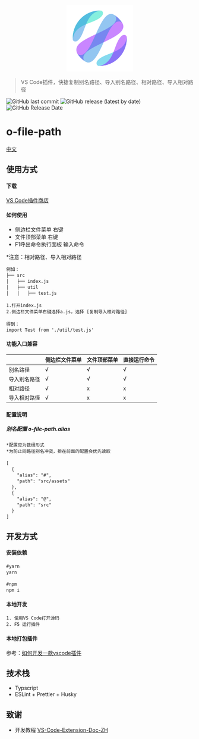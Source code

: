 <p align="center">
  <a href="https://github.com/bojun1995/o-json-crx" target="_blank">
    <img width="180" src="https://github.com/bojun1995/o-json-crx/blob/master/backup/LOGO PNG/o-tools%20%E7%99%BD%E5%BA%95.png" alt="logo">
  </a>
</p>

> VS Code插件，快捷复制别名路径、导入别名路径、相对路径、导入相对路径

![GitHub last commit](https://img.shields.io/github/last-commit/bojun1995/o-file-path?style=for-the-badge)
![GitHub release (latest by date)](https://img.shields.io/github/v/release/bojun1995/o-file-path?style=for-the-badge)
![GitHub Release Date](https://img.shields.io/github/release-date/bojun1995/o-file-path?style=for-the-badge)

# o-file-path

 [中文](https://github.com/bojun1995/o-file-path/blob/main/README-CN.md)

## 使用方式

#### 下载
[VS Code插件商店](https://chrome.google.com/webstore/detail/o-json/pjgmamaikjfkchcapppciiabhcgihaha)

#### 如何使用
- 侧边栏文件菜单 右键
- 文件顶部菜单 右键
- F1呼出命令执行面板 输入命令

*注意：相对路径、导入相对路径
```
例如：
├── src
│   ├── index.js
│   ├── util
│   │   ├── test.js

1.打开index.js
2.侧边栏文件菜单右键选择a.js，选择 [复制导入相对路径]

得到：
import Test from './util/test.js'
```

#### 功能入口兼容
|  | 侧边栏文件菜单 | 文件顶部菜单 | 直接运行命令 |
| --- | --- | --- | --- |
| 别名路径 | √ | √ | √ |
| 导入别名路径 | √ | √ | √ |
| 相对路径 | √ | x | x |
| 导入相对路径 | √ | x | x |

#### 配置说明
##### 别名配置 o-file-path.alias
```
*配置应为数组形式
*为防止同路径别名冲突，排在前面的配置会优先读取

[
  {
    "alias": "#",
    "path": "src/assets"
  },
  {
    "alias": "@",
    "path": "src"
  }
]
```

## 开发方式
#### 安装依赖
```
#yarn
yarn

#npm
npm i
```
#### 本地开发
```
1. 使用VS Code打开源码
2. F5 运行插件
```
#### 本地打包插件
参考：[如何开发一款vscode插件](https://zhuanlan.zhihu.com/p/386196218)

## 技术栈
- Typscript
- ESLint + Prettier + Husky

## 致谢
- 开发教程 [VS-Code-Extension-Doc-ZH](https://github.com/Liiked/VS-Code-Extension-Doc-ZH)
